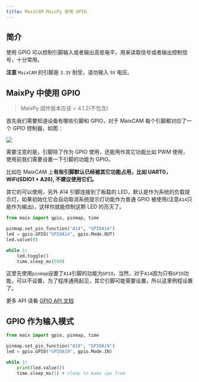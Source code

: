 ```yaml
---
title: MaixCAM MaixPy 使用 GPIO
---
```


## 简介

使用 GPIO 可以控制引脚输入或者输出高低电平，用来读取信号或者输出控制信号，十分常用。

**注意** `MaixCAM` 的引脚是 `3.3V` 耐受，请勿输入 `5V` 电压。


## MaixPy 中使用 GPIO

> MaixPy 固件版本应该 > 4.1.2(不包含)

首先我们需要知道设备有哪些引脚和 GPIO，对于 MaixCAM 每个引脚都对应了一个 GPIO 控制器，如图：

![](http://wiki.sipeed.com/hardware/zh/lichee/assets/RV_Nano/intro/RV_Nano_3.jpg)

需要注意的是，引脚除了作为 GPIO 使用，还能用作其它功能比如 PWM 使用，使用前我们需要设置一下引脚的功能为 GPIO。

比如在 MaixCAM 上**有些引脚默认已经被其它功能占用，比如 UART0， WiFi(SDIO1 + A26), 不建议使用它们。**

其它的可以使用，另外 A14 引脚连接到了板载的 LED，默认是作为系统的负载提示灯，如果初始化它会自动取消系统提示灯功能作为普通 GPIO 被使用(注意`A14`只能作为输出)，这样你就能控制这颗 LED 的亮灭了。

```python
from maix import gpio, pinmap, time

pinmap.set_pin_function("A14", "GPIOA14")
led = gpio.GPIO("GPIOA14", gpio.Mode.OUT)
led.value(0)

while 1:
    led.toggle()
    time.sleep_ms(500)
```

这里先使用`pinmap`设置了`A14`引脚的功能为`GPIO`，当然，对于`A14`因为只有`GPIO`功能，可以不设置，为了程序通用起见，其它引脚可能需要设置，所以这里例程设置了。


更多 API 请看 [GPIO API 文档](https://wiki.sipeed.com/maixpy/api/maix/peripheral/gpio.html)


## GPIO 作为输入模式

```python
from maix import gpio, pinmap, time

pinmap.set_pin_function("A19", "GPIOA19")
led = gpio.GPIO("GPIOA19", gpio.Mode.IN)

while 1:
    print(led.value())
    time.sleep_ms(1) # sleep to make cpu free
```


